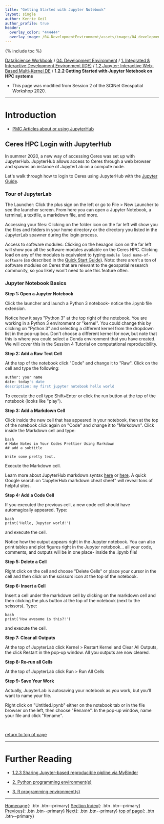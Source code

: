 ```yaml
---
title: "Getting Started with Jupyter Notebook"
layout: single
author: Kerrie Geil
author_profile: true
header:
  overlay_color: "444444"
  overlay_image: /04-DevelopmentEnvironment/assets/images/04_development_envir_banner.png
---
```


{% include toc %}

[DataScience Workbook](https://datascience.101workbook.org/) / [04. Development Environment](00-DevelopmentEnvironment-LandingPage.md) / [1. Integrated & Interactive Development Environment (IDE)](01-integrated-development-environment.md) / [1.2 Jupyter: Interactive Web-Based Multi-Kernel DE](01B-jupyter-basics.md) / **1.2.2 Getting Started with Jupyter Notebook on HPC systems**

* This page was modified from Session 2 of the SCINet Geospatial Workshop 2020.
---


# Introduction

* [PMC Articles about or using JupyterHub](https://www.ncbi.nlm.nih.gov/pmc/?term=Jupyterhub)

## Ceres HPC Login with JupyterHub

In summer 2020, a new way of accessing Ceres was set up with JupyterHub. JupyterHub allows access to Ceres through a web browser and spawns an instance of JupyterLab on a compute node.

Let's walk through how to login to Ceres using JupyterHub with the [Jupyter Guide](https://scinet.usda.gov/guide/jupyter).

### Tour of JupyterLab

The Launcher:
Click the plus sign on the left or go to File > New Launcher to see the launcher screen. From here you can open a Jupyter Notebook, a terminal, a textfile, a markdown file, and more.

Accessing your files:
Clicking on the folder icon on the far left will show you the files and folders in your home directory or the directory you listed in the JupyterLab spawner during the login process.

Access to software modules:
Clicking on the hexagon icon on the far left will show you all the software modules available on the Ceres HPC. Clicking load on any of the modules is equivalent to typing ```module load name-of-software``` (as described in the [Quick Start Guide](https://scinet.usda.gov/guide/quickstart#using-the-software-applications-on-ceres)). Note: there aren't a ton of software modules on Ceres that are relevant to the geospatial research community, so you likely won't need to use this feature often.

### Jupyter Notebook Basics

**Step 1: Open a Jupyter Notebook**

Click the launcher and launch a Python 3 notebook- notice the .ipynb file extension.

Notice how it says "Python 3" at the top right of the notebook. You are working in a Python 3 environment or "kernel". You could change this by clicking on "Python 3" and selecting a different kernel from the dropdown list in the pop-up box. Don't choose a different kernel for now, but note that this is where you could select a Conda environment that you have created. We will cover this in the Session 4 Tutorial on computational reproducibility.

**Step 2: Add a Raw Text Cell**

At the top of the notebook click "Code" and change it to "Raw". Click on the cell and type the following:

```bash
author: your name
date: today's date
description: my first jupyter notebook hello world
```

To execute the cell type Shift+Enter or click the run button at the top of the notebook (looks like "play").

**Step 3: Add a Markdown Cell**

Click inside the new cell that has appeared in your notebook, then at the top of the notebook click again on "Code" and change it to "Markdown". Click inside the Markdown cell and type:

```
bash
# Make Notes in Your Codes Prettier Using Markdown
## add a subtitle

Write some pretty text.
```

Execute the Markdown cell.

Learn more about JupyterHub markdown syntax [here](https://jupyter-notebook.readthedocs.io/en/stable/examples/Notebook/Working%20With%20Markdown%20Cells.html) or [here](https://www.ibm.com/support/knowledgecenter/en/SSGNPV_2.0.0/dsx/markd-jupyter.html). A quick Google search on "JupyterHub markdown cheat sheet" will reveal tons of helpful sites.

**Step 4: Add a Code Cell**

If you executed the previous cell, a new code cell should have automagically appeared. Type:

```
bash
print('Hello, Jupyter world!')
```

and execute the cell.

Notice how the output appears right in the Jupyter notebook. You can also print tables and plot figures right in the Jupyter notebook... all your code, comments, and outputs will be in one place- inside the .ipynb file!


**Step 5: Delete a Cell**

Right click on the cell and choose "Delete Cells" or place your cursor in the cell and then click on the scissors icon at the top of the notebook.

**Step 6: Insert a Cell**

Insert a cell under the markdown cell by clicking on the markdown cell and then clicking the plus button at the top of the notebook (next to the scissors). Type:

```
bash
print('How awesome is this?!')
```

and execute the cell.

**Step 7: Clear all Outputs**

At the top of JupyterLab click Kernel > Restart Kernel and Clear All Outputs, the click Restart in the pop-up window. All you outputs are now cleared.

**Step 8: Re-run all Cells**

At the top of JupyterLab click Run > Run All Cells

**Step 9: Save Your Work**

Actually, JupyterLab is autosaving your notebook as you work, but you'll want to name your file.

Right click on "Untitled.ipynb" either on the notebook tab or in the file browser on the left, then choose "Rename". In the pop-up window, name your file and click "Rename".

<br>

[return to top of page](#session-2-tutorial)


___

# Further Reading
* [1.2.3 Sharing Jupyter-based reproducible pipline via MyBinder](01B-tutorial-jupyter-sharing-mybinder.md)

* [2. Python programming environment(s)](02-python-programming-environment.md)
* [3. R programming environment(s)](03-r-programming-environment.md)

___

[Homepage](../index.md){: .btn  .btn--primary}
[Section Index](00-DevelopmentEnvironment-LandingPage){: .btn  .btn--primary}
[Previous](01B-tutorial-jupyter-lab){: .btn  .btn--primary}
[Next](01B-tutorial-jupyter-sharing-mybinder){: .btn  .btn--primary}
[top of page](#introduction){: .btn  .btn--primary}
